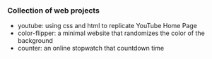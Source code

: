 ### Collection of web projects
- youtube: using css and html to replicate YouTube Home Page
- color-flipper: a minimal website that randomizes the color of the background
- counter: an online stopwatch that countdown time